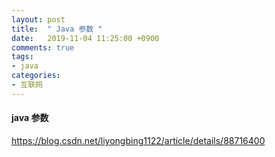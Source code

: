 ```yaml
---
layout: post
title:  " Java 参数 "
date:   2019-11-04 11:25:00 +0900
comments: true
tags:
- java
categories:
- 互联网
---
```

#### java 参数
https://blog.csdn.net/liyongbing1122/article/details/88716400

